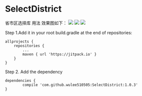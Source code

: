 # SelectDistrict
省市区选择库 用法
效果图如下：
![](https://raw.githubusercontent.com/wulee510505/SelectDistrict/master/screenshots/1.jpg)
![](https://raw.githubusercontent.com/wulee510505/SelectDistrict/master/screenshots/2.jpg)
![](https://raw.githubusercontent.com/wulee510505/SelectDistrict/master/screenshots/3.jpg)

Step 1.Add it in your root build.gradle at the end of repositories:

	allprojects {
		repositories {
			...
			maven { url 'https://jitpack.io' }
		}
	}
Step 2. Add the dependency

	dependencies {
	        compile 'com.github.wulee510505:SelectDistrict:1.0.3'
	}
	
		
